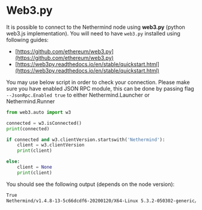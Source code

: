 # Web3.py

It is possible to connect to the Nethermind node using **web3.py** (python web3.js implementation). You will need to
have `web3.py` installed using following guides:

* [https://github.com/ethereum/web3.py](https://github.com/ethereum/web3.py)
* [https://web3py.readthedocs.io/en/stable/quickstart.html](https://web3py.readthedocs.io/en/stable/quickstart.html)

You may use below script in order to check your connection. Please make sure you have enabled JSON RPC module, this can
be done by passing flag `--JsonRpc.Enabled true` to either Nethermind.Launcher or Nethermind.Runner

```python
from web3.auto import w3

connected = w3.isConnected()
print(connected)

if connected and w3.clientVersion.startswith('Nethermind'):
    client = w3.clientVersion
    print(client)

else:
    client = None
    print(client)
```

You should see the following output (depends on the node version):

```bash
True
Nethermind/v1.4.8-13-5c66dcdf6-20200120/X64-Linux 5.3.2-050302-generic/Core3.1.1
```

